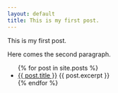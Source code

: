 ```yaml
---
layout: default
title: This is my first post.
---
```


This is my first post.

Here comes the second paragraph.

<ul>
  {% for post in site.posts %}
    <li>
      <a href="{{ post.url }}">{{ post.title }}</a>
      {{ post.excerpt }}
    </li>
  {% endfor %}
</ul>

